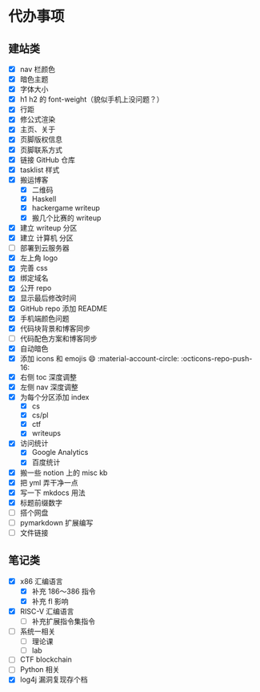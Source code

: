 # 代办事项

## 建站类

- [x] nav 栏颜色
- [x] 暗色主题
- [x] 字体大小
- [x] h1 h2 的 font-weight（貌似手机上没问题？）
- [x] 行距
- [x] 修公式渲染
- [x] 主页、关于
- [x] 页脚版权信息
- [x] 页脚联系方式
- [x] 链接 GitHub 仓库
- [x] tasklist 样式
- [x] 搬运博客
    - [x] 二维码
    - [x] Haskell
    - [x] hackergame writeup
    - [x] 搬几个比赛的 writeup
- [x] 建立 writeup 分区
- [x] 建立 计算机 分区
- [ ] 部署到云服务器
- [x] 左上角 logo
- [x] 完善 css
- [x] 绑定域名
- [x] 公开 repo
- [x] 显示最后修改时间
- [x] GitHub repo 添加 README
- [x] 手机端颜色问题
- [x] 代码块背景和博客同步
- [ ] 代码配色方案和博客同步
- [x] 自动暗色
- [x] 添加 icons 和 emojis :smile: :material-account-circle: :octicons-repo-push-16:
- [x] 右侧 toc 深度调整
- [x] 左侧 nav 深度调整
- [x] 为每个分区添加 index
    - [x] cs
    - [x] cs/pl 
    - [x] ctf
    - [x] writeups
- [x] 访问统计
    - [x] Google Analytics
    - [x] 百度统计
- [x] 搬一些 notion 上的 misc kb
- [x] 把 yml 弄干净一点
- [x] 写一下 mkdocs 用法
- [x] 标题前缀数字
- [ ] 搭个网盘
- [ ] pymarkdown 扩展编写
- [ ] 文件链接

## 笔记类

- [x] x86 汇编语言
    - [x] 补充 186～386 指令
    - [x] 补充 fl 影响
- [x] RISC-V 汇编语言
    - [ ] 补充扩展指令集指令
- [ ] 系统一相关
    - [ ] 理论课
    - [ ] lab
- [ ] CTF blockchain
- [ ] Python 相关
- [x] log4j 漏洞复现存个档